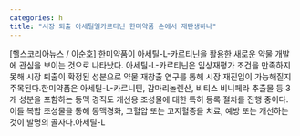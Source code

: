 ```yaml
---
categories: h
title: "시장 퇴출 아세틸엘카르티닌 한미약품 손에서 재탄생하나"
---
```

[헬스코리아뉴스 / 이순호] 한미약품이 아세틸-L-카르티닌을 활용한 새로운 약물 개발에 관심을 보이는 것으로 나타났다. 아세틸-L-카르티닌은 임상재평가 조건을 만족하지 못해 시장 퇴출이 확정된 성분으로 약물 재창출 연구를 통해 시장 재진입이 가능해질지 주목된다.한미약품은 아세틸-L-카르니틴, 감마리놀렌산, 비티스 비니페라 추출물 등 3개 성분을 포함하는 동맥 경직도 개선용 조성물에 대한 특허 등록 절차를 진행 중이다. 이들 복합 조성물을 통해 동맥경화, 고혈압 또는 고지혈증을 치료, 예방 또는 개선하는 것이 발명의 골자다.아세틸-L